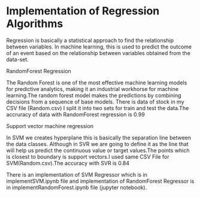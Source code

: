 

# Implementation of Regression Algorithms 

Regression is basically a statistical approach to find the relationship between variables. In machine learning, this is used to predict the outcome of an event based on the relationship between variables obtained from the data-set.

RandomForest Regression

The Random Forest is one of the most effective machine learning models for predictive analytics, making it an industrial workhorse for machine learning.The random forest model makes the predictions by combining decisions from a sequence of base models.
There is data of stock in my CSV file (Random.csv) I split it into two sets for train and test the data.The accruracy of data with RandomForest regression is 0.99

Support vector machine regression

In SVM  we creates hyperplane this is basically the separation line between the data classes. Although in SVR we are going to define it as the line that will help us predict the continuous value or target values.The points which is closest to boundary is support vectors.I used same CSV File for SVM(Random.csv).The accuracy with SVR is 0.84

There is an implementation of SVM Regressor which is in implementSVM.ipynb file and implementation of RandomForest Regressor is in implementRandomForest.ipynb file (jupyter notebook).
